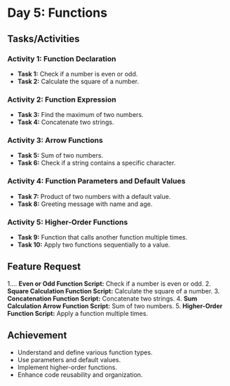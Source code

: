 # Day 5: Functions

## Tasks/Activities

### Activity 1: Function Declaration
- **Task 1:** Check if a number is even or odd.
- **Task 2:** Calculate the square of a number.

### Activity 2: Function Expression
- **Task 3:** Find the maximum of two numbers.
- **Task 4:** Concatenate two strings.

### Activity 3: Arrow Functions
- **Task 5:** Sum of two numbers.
- **Task 6:** Check if a string contains a specific character.

### Activity 4: Function Parameters and Default Values
- **Task 7:** Product of two numbers with a default value.
- **Task 8:** Greeting message with name and age.

### Activity 5: Higher-Order Functions
- **Task 9:** Function that calls another function multiple times.
- **Task 10:** Apply two functions sequentially to a value.

## Feature Request

1.... **Even or Odd Function Script:** Check if a number is even or odd.
2. **Square Calculation Function Script:** Calculate the square of a number.
3. **Concatenation Function Script:** Concatenate two strings.
4. **Sum Calculation Arrow Function Script:** Sum of two numbers.
5. **Higher-Order Function Script:** Apply a function multiple times.

## Achievement

- Understand and define various function types.
- Use parameters and default values.
- Implement higher-order functions.
- Enhance code reusability and organization.
